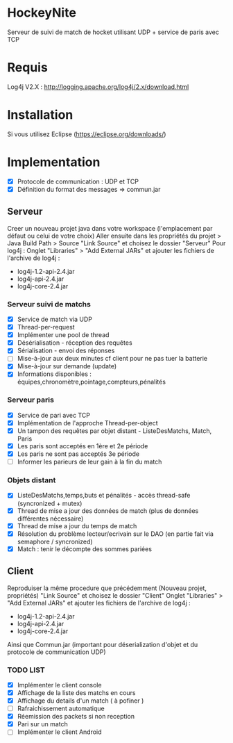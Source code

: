 # HockeyNite
Serveur de suivi de match de hocket utilisant UDP + service de paris avec TCP

# Requis
Log4j V2.X : http://logging.apache.org/log4j/2.x/download.html

# Installation
Si vous utilisez Eclipse (https://eclipse.org/downloads/)

# Implementation
- [x] Protocole	de communication : UDP et TCP
- [x] Définition du format des messages => commun.jar

## Serveur
Creer un nouveau projet java dans votre workspace (l'emplacement par défaut ou celui de votre choix)
Aller ensuite dans les propriétés du projet > Java Build Path > Source
"Link Source" et choisez le dossier "Serveur"
Pour log4j : 
Onglet "Libraries" > "Add External JARs" et ajouter les fichiers de l'archive de log4j :
- log4j-1.2-api-2.4.jar
- log4j-api-2.4.jar
- log4j-core-2.4.jar

### Serveur suivi de matchs
- [x] Service de match via UDP
- [x] Thread-per-request
- [x] Implémenter une pool de thread
- [x] Désérialisation	-	réception	des	requêtes
- [x] Sérialisation	-	envoi	des	réponses
- [ ] Mise-à-jour	aux	deux minutes cf client pour ne pas tuer la batterie
- [x] Mise-à-jour sur	demande	(update)
- [x] Informations	disponibles	:	équipes,chronomètre,pointage,compteurs,pénalités

### Serveur paris
- [x] Service de pari avec TCP
- [x] Implémentation de l'approche Thread-per-object
- [x] Un	tampon	des	requêtes	par	objet	distant	-	ListeDesMatchs, Match, Paris
- [x] Les	paris	sont	acceptés en	1ère et	2e période
- [x] Les	paris	ne sont	pas	acceptés 3e	période
- [ ] Informer	les	parieurs	de	leur	gain	à	la	fin	du	match

### Objets distant
- [x] ListeDesMatchs,temps,buts et pénalités	-	accès	thread-safe (syncronized + mutex) 
- [x] Thread de mise a jour des données de match (plus de données différentes nécessaire)
- [x] Thread de mise a jour du temps de match
- [x] Résolution du problème lecteur/ecrivain sur le DAO (en partie fait via semaphore / syncronized)
- [x] Match	:	tenir	le décompte	des	sommes	pariées

## Client
Reproduiser la même procedure que précédemment
(Nouveau projet, propriétés)
"Link Source" et choisez le dossier "Client"
Onglet "Libraries" > "Add External JARs" et ajouter les fichiers de l'archive de log4j :
- log4j-1.2-api-2.4.jar
- log4j-api-2.4.jar
- log4j-core-2.4.jar  

Ainsi que Commun.jar (important pour déserialization d'objet et du protocole de communication UDP)

### TODO LIST
- [x] Implémenter le client console
- [x] Affichage de la liste des matchs en cours
- [x] Affichage du details d'un match ( à pofiner )
- [ ] Rafraichissement automatique
- [x] Réemission des packets si non reception
- [x] Pari sur un match
- [ ] Implémenter le client Android
